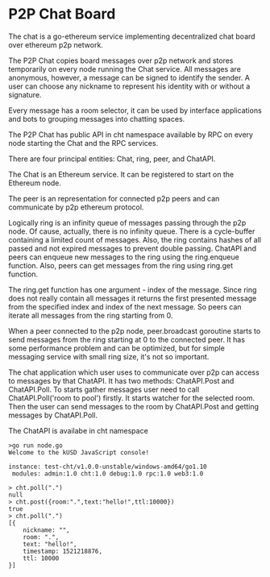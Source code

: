# P2P Chat Board

The chat is a go-ethereum service implementing decentralized chat board over ethereum p2p network.

The P2P Chat copies board messages over p2p network and stores temporarily on every node running the Chat service. All messages are anonymous, however, a message can be signed to identify the sender. A user can choose any nickname to represent his identity with or without a signature.

Every message has a room selector, it can be used by interface applications and bots to grouping messages into chatting spaces.

The P2P Chat has public API in cht namespace available by RPC on every node starting the Chat and the RPC services.

There are four principal entities: Chat, ring, peer, and ChatAPI. 

The Chat is an Ethereum service. It can be registered to start on the Ethereum node. 

The peer is an representation for connected p2p peers and can communicate by p2p ethereum protocol. 

Logically ring is an infinity queue of messages passing through the p2p node. Of cause, actually, there is no infinity queue. There is a cycle-buffer containing a limited count of messages. Also, the ring contains hashes of all passed and not expired messages to prevent double passing. ChatAPI and peers can enqueue new messages to the ring using the ring.enqueue function. Also, peers can get messages from the ring using ring.get function. 

The ring.get function has one argument - index of the message. Since ring does not really contain all messages it returns the first presented message from the specified index and index of the next message. So peers can iterate all messages from the ring starting from 0. 

When a peer connected to the p2p node, peer.broadcast goroutine starts to send messages from the ring starting at 0 to the connected peer. It has some performance problem and can be optimized, but for simple messaging service with small ring size, it's not so important. 

The chat application which user uses to communicate over p2p can access to messages by that ChatAPI. It has two methods: ChatAPI.Post and ChatAPI.Poll. To starts gather messages user need to call ChatAPI.Poll('room to pool') firstly. It starts watcher for the selected room. Then the user can send messages to the room by ChatAPI.Post and getting messages by ChatAPI.Poll.

The ChatAPI is availabe in cht namespace
```text
>go run node.go
Welcome to the kUSD JavaScript console!

instance: test-cht/v1.0.0-unstable/windows-amd64/go1.10
 modules: admin:1.0 cht:1.0 debug:1.0 rpc:1.0 web3:1.0

> cht.poll(".")
null
> cht.post({room:".",text:"hello!",ttl:10000})
true
> cht.poll(".")
[{
    nickname: "",
    room: ".",
    text: "hello!",
    timestamp: 1521218876,
    ttl: 10000
}]
```

